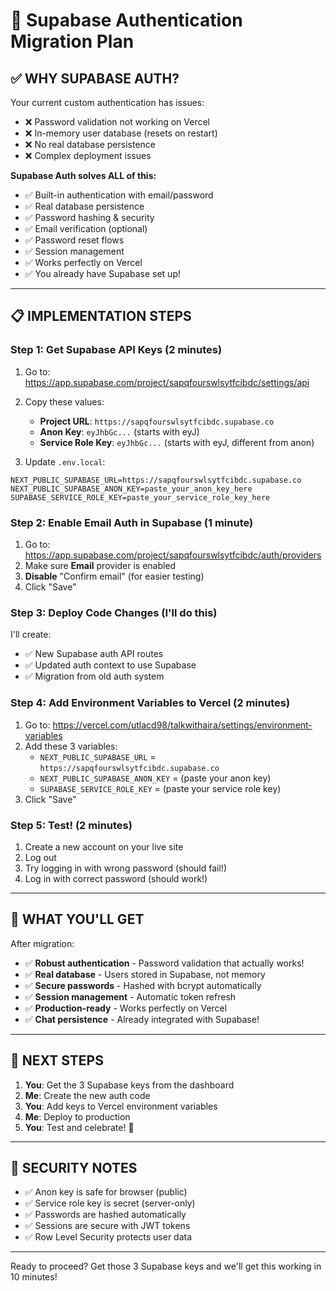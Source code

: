 # 🚀 Supabase Authentication Migration Plan

## ✅ WHY SUPABASE AUTH?

Your current custom authentication has issues:
- ❌ Password validation not working on Vercel
- ❌ In-memory user database (resets on restart)
- ❌ No real database persistence
- ❌ Complex deployment issues

**Supabase Auth solves ALL of this:**
- ✅ Built-in authentication with email/password
- ✅ Real database persistence
- ✅ Password hashing & security
- ✅ Email verification (optional)
- ✅ Password reset flows
- ✅ Session management
- ✅ Works perfectly on Vercel
- ✅ You already have Supabase set up!

---

## 📋 IMPLEMENTATION STEPS

### Step 1: Get Supabase API Keys (2 minutes)

1. Go to: https://app.supabase.com/project/sapqfourswlsytfcibdc/settings/api
2. Copy these values:
   - **Project URL**: `https://sapqfourswlsytfcibdc.supabase.co`
   - **Anon Key**: `eyJhbGc...` (starts with eyJ)
   - **Service Role Key**: `eyJhbGc...` (starts with eyJ, different from anon)

3. Update `.env.local`:
```env
NEXT_PUBLIC_SUPABASE_URL=https://sapqfourswlsytfcibdc.supabase.co
NEXT_PUBLIC_SUPABASE_ANON_KEY=paste_your_anon_key_here
SUPABASE_SERVICE_ROLE_KEY=paste_your_service_role_key_here
```

### Step 2: Enable Email Auth in Supabase (1 minute)

1. Go to: https://app.supabase.com/project/sapqfourswlsytfcibdc/auth/providers
2. Make sure **Email** provider is enabled
3. **Disable** "Confirm email" (for easier testing)
4. Click "Save"

### Step 3: Deploy Code Changes (I'll do this)

I'll create:
- ✅ New Supabase auth API routes
- ✅ Updated auth context to use Supabase
- ✅ Migration from old auth system

### Step 4: Add Environment Variables to Vercel (2 minutes)

1. Go to: https://vercel.com/utlacd98/talkwithaira/settings/environment-variables
2. Add these 3 variables:
   - `NEXT_PUBLIC_SUPABASE_URL` = `https://sapqfourswlsytfcibdc.supabase.co`
   - `NEXT_PUBLIC_SUPABASE_ANON_KEY` = (paste your anon key)
   - `SUPABASE_SERVICE_ROLE_KEY` = (paste your service role key)
3. Click "Save"

### Step 5: Test! (2 minutes)

1. Create a new account on your live site
2. Log out
3. Try logging in with wrong password (should fail!)
4. Log in with correct password (should work!)

---

## 🎯 WHAT YOU'LL GET

After migration:
- ✅ **Robust authentication** - Password validation that actually works!
- ✅ **Real database** - Users stored in Supabase, not memory
- ✅ **Secure passwords** - Hashed with bcrypt automatically
- ✅ **Session management** - Automatic token refresh
- ✅ **Production-ready** - Works perfectly on Vercel
- ✅ **Chat persistence** - Already integrated with Supabase!

---

## 📝 NEXT STEPS

1. **You**: Get the 3 Supabase keys from the dashboard
2. **Me**: Create the new auth code
3. **You**: Add keys to Vercel environment variables
4. **Me**: Deploy to production
5. **You**: Test and celebrate! 🎉

---

## 🔐 SECURITY NOTES

- ✅ Anon key is safe for browser (public)
- ✅ Service role key is secret (server-only)
- ✅ Passwords are hashed automatically
- ✅ Sessions are secure with JWT tokens
- ✅ Row Level Security protects user data

---

Ready to proceed? Get those 3 Supabase keys and we'll get this working in 10 minutes!

